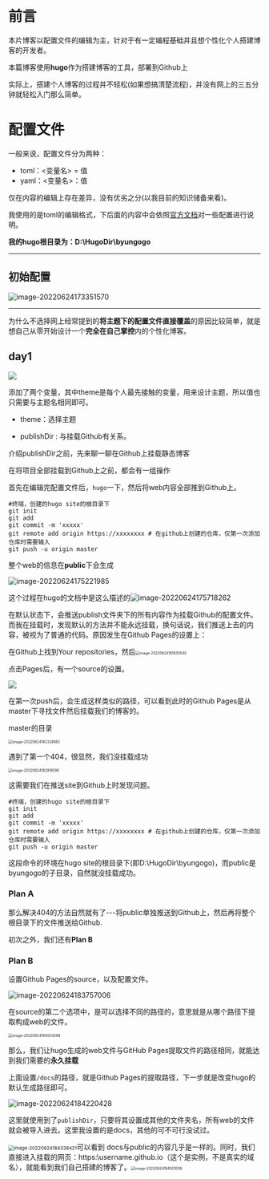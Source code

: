 # 前言

本片博客以配置文件的编辑为主，针对于有一定编程基础并且想个性化个人搭建博客的开发者。

本篇博客使用**hugo**作为搭建博客的工具，部署到Github上

实际上，搭建个人博客的过程并不轻松(如果想搞清楚流程)，并没有网上的三五分钟就轻松入门那么简单。

# 配置文件

一般来说，配置文件分为两种：

- toml：<变量名> = 值
- yaml：<变量名>：值

仅在内容的编辑上存在差异，没有优劣之分(以我目前的知识储备来看)。

我使用的是toml的编辑格式，下后面的内容中会依照[官方文档](https://gohugo.io/getting-started/configuration/)对一些配置进行说明。

**我的hugo根目录为：D:\HugoDir\byungogo**

-----

## 初始配置

![image-20220624173351570](../../Typora%E5%9B%BE%E7%89%87%E4%B8%8B%E8%BD%BD%E5%9C%B0/image-20220624173351570.png)

----

为什么不选择网上经常提到的**将主题下的配置文件直接覆盖**的原因比较简单，就是想自己从零开始设计一个**完全在自己掌控**内的个性化博客。

## day1

![](../../Typora%E5%9B%BE%E7%89%87%E4%B8%8B%E8%BD%BD%E5%9C%B0/image-20220624174413493.png)

添加了两个变量，其中theme是每个人最先接触的变量，用来设计主题，所以值也只需要与主题名相同即可。

- theme：选择主题

- publishDir : 与挂载Github有关系。

介绍publishDir之前，先来聊一聊在Github上挂载静态博客

在将项目全部挂载到Github上之前，都会有一组操作

首先在编辑完配置文件后，`hugo`一下，然后将web内容全部推到Github上。

```
#终端，创建的hugo site的根目录下
git init
git add 
git commit -m 'xxxxx'
git remote add origin https://xxxxxxxx # 在github上创建的仓库，仅第一次添加仓库时需要输入
git push -u origin master
```

整个web的信息在**public**下会生成

![image-20220624175221985](../../Typora%E5%9B%BE%E7%89%87%E4%B8%8B%E8%BD%BD%E5%9C%B0/image-20220624175221985.png)

这个过程在hugo的文档中是这么描述的![image-20220624175718262](../../Typora%E5%9B%BE%E7%89%87%E4%B8%8B%E8%BD%BD%E5%9C%B0/image-20220624175718262.png)

在默认状态下，会推送publish文件夹下的所有内容作为挂载Github的配置文件。而我在挂载时，发现默认的方法并不能永远挂载，换句话说，我们推送上去的内容，被视为了普通的代码。原因发生在Github Pages的设置上：

在Github上找到Your repositories，然后<img src="../../Typora%E5%9B%BE%E7%89%87%E4%B8%8B%E8%BD%BD%E5%9C%B0/image-20220624181830540.png" alt="image-20220624181830540" style="zoom: 50%;" />

点击Pages后，有一个source的设置。

![](../../Typora%E5%9B%BE%E7%89%87%E4%B8%8B%E8%BD%BD%E5%9C%B0/image-20220624182245029.png)

在第一次push后，会生成这样类似的路径，可以看到此时的Github Pages是从master下寻找文件然后挂载我们的博客的。

master的目录

<img src="../../Typora%E5%9B%BE%E7%89%87%E4%B8%8B%E8%BD%BD%E5%9C%B0/image-20220624182328882.png" alt="image-20220624182328882" style="zoom:50%;" />

遇到了第一个404，很显然，我们没挂载成功

<img src="../../Typora%E5%9B%BE%E7%89%87%E4%B8%8B%E8%BD%BD%E5%9C%B0/image-20220624182918590.png" alt="image-20220624182918590" style="zoom:50%;" />

这需要我们在推送site到Github上时发现问题。

``` 
#终端，创建的hugo site的根目录下
git init
git add 
git commit -m 'xxxxx'
git remote add origin https://xxxxxxxx # 在github上创建的仓库，仅第一次添加仓库时需要输入
git push -u origin master
```

这段命令的环境在hugo site的根目录下(即D:\HugoDir\byungogo)，而public是byungogo的子目录，自然就没挂载成功。

### Plan A

那么解决404的方法自然就有了---将public单独推送到Github上，然后再将整个根目录下的文件推送给Github.

初次之外，我们还有**Plan B**

### Plan B

设置Github Pages的source，以及配置文件。

![image-20220624183757006](../../Typora%E5%9B%BE%E7%89%87%E4%B8%8B%E8%BD%BD%E5%9C%B0/image-20220624183757006.png)

在source的第二个选项中，是可以选择不同的路径的，意思就是从哪个路径下提取构成web的文件。

<img src="../../Typora%E5%9B%BE%E7%89%87%E4%B8%8B%E8%BD%BD%E5%9C%B0/image-20220624184004268.png" alt="image-20220624184004268" style="zoom:50%;" />

那么，我们让hugo生成的web文件与GitHub Pages提取文件的路径相同，就能达到我们需要的**永久挂载**

上面设置`/docs`的路径，就是Github Pages的提取路径，下一步就是改变hugo的默认生成路径即可。

![image-20220624184220428](../../Typora%E5%9B%BE%E7%89%87%E4%B8%8B%E8%BD%BD%E5%9C%B0/image-20220624184220428.png)

这里就使用到了`publishDir`，只要将其设置成其他的文件夹名，所有web的文件就会被导入进去。这里我设置的是docs，其他的可不可行没试过。

<img src="../../Typora%E5%9B%BE%E7%89%87%E4%B8%8B%E8%BD%BD%E5%9C%B0/image-20220624184338421.png" alt="image-20220624184338421" style="zoom:67%;" />可以看到 docs与public的内容几乎是一样的。同时，我们直接进入挂载的网页：https:\\username.github.io（这个是实例，不是真实的域名），就能看到我们自己搭建的博客了。<img src="../../Typora%E5%9B%BE%E7%89%87%E4%B8%8B%E8%BD%BD%E5%9C%B0/image-20220624184501009.png" alt="image-20220624184501009" style="zoom:50%;" />
